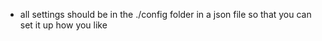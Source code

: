 - all settings should be in the ./config folder in a json file so that you can set it up how you like